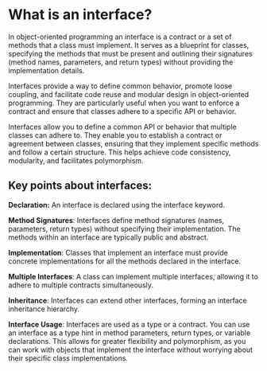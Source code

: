 
# What is an interface?

In object-oriented programming an interface is a contract or a set of methods that a class must
implement. It serves as a blueprint for classes, specifying the methods that must be present and
outlining their signatures (method names, parameters, and return types) without providing the
implementation details.

Interfaces provide a way to define common behavior, promote loose coupling, and facilitate code
reuse and modular design in object-oriented programming. They are particularly useful when you
want to enforce a contract and ensure that classes adhere to a specific API or behavior.

Interfaces allow you to define a common API or behavior that multiple classes can adhere to. They
enable you to establish a contract or agreement between classes, ensuring that they implement
specific methods and follow a certain structure. This helps achieve code consistency, modularity,
and facilitates polymorphism.

<a id="markdown-key-points-about-interfaces" name="key-points-about-interfaces"></a>

## Key points about interfaces:

**Declaration:** An interface is declared using the interface keyword.

**Method Signatures**: Interfaces define method signatures (names, parameters, return types) without
specifying their implementation. The methods within an interface are typically public and
abstract.

**Implementation**: Classes that implement an interface must provide concrete implementations for all
the methods declared in the interface.

**Multiple Interfaces**: A class can implement multiple interfaces, allowing it to adhere to multiple
contracts simultaneously.

**Inheritance**: Interfaces can extend other interfaces, forming an interface inheritance hierarchy.

**Interface Usage**: Interfaces are used as a type or a contract. You can use an interface as a type
hint in method parameters, return types, or variable declarations. This allows for greater
flexibility and polymorphism, as you can work with objects that implement the interface without
worrying about their specific class implementations.
